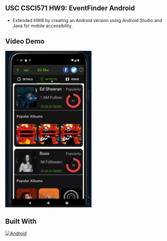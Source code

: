 
<!-- ABOUT THE PROJECT -->
## USC CSCI571 HW9: EventFinder Android
* Extended HW8 by creating an Android version using Android Studio and Java for mobile accessibility.


## Video Demo

<a href="https://www.youtube.com/watch?v=2RPcEY9aPZo">
  <img src="https://github.com/javy1022/javy1022.github.io/blob/main/HW9/demo/cover.PNG" alt="demo" width="275" height="500">
</a>



## Built With

[![Android][Android]][Android-url]

<!-- MARKDOWN LINKS & IMAGES -->
<!-- https://www.markdownguide.org/basic-syntax/#reference-style-links -->
[Android]: https://img.shields.io/badge/Android-30D780?style=for-the-badge&logo=angular&logoColor=white
[Android-url]: https://developer.android.com/studio?gad_source=1&gclid=CjwKCAiA0PuuBhBsEiwAS7fsNbUzn3dCXaQF0jQF6iYCWg8DCBGLdYfgf9WSNCpYzOYbqo1kkP6N9BoCz8AQAvD_BwE&gclsrc=aw.ds


